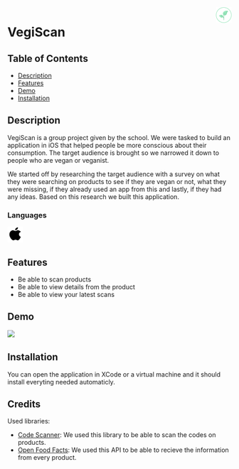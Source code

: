 <img align="right" src="../Portfolio/assets/projects/vegiscan-logo.png" width="35" />

# VegiScan

## Table of Contents
- [Description](#description)
- [Features](#features)
- [Demo](#demo)
- [Installation](#installation)

## Description
VegiScan is a group project given by the school. We were tasked to build an application in iOS that helped people be more conscious about their consumption. The target audience is brought so we narrowed it down to people who are vegan or veganist. 

We started off by researching the target audience with a survey on what they were searching on products to see if they are vegan or not, what they were missing, if they already used an app from this and lastly, if they had any ideas. 
Based on this research we built this application. 

### Languages

<p float="left">
    <img src="../Portfolio/assets/icons/skills/apple.svg" width="35" />
</p>

## Features
- Be able to scan products
- Be able to view details from the product
- Be able to view your latest scans

## Demo
<p float="left">
  <img src="../Portfolio/assets/projects/vegiscan/vegiscan.mp4" width="250" />
</p>

## Installation
You can open the application in XCode or a virtual machine and it should install everyting needed automaticly. 

## Credits 
Used libraries:
- [Code Scanner](https://github.com/twostraws/CodeScanner): We used this library to be able to scan the codes on products.
- [Open Food Facts](https://world.openfoodfacts.org/): We used this API to be able to recieve the information from every product. 
